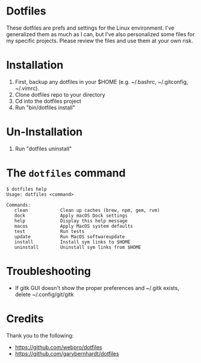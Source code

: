 Dotfiles
===================
These dotfiles are prefs and settings for the Linux environment. I've generalized them as much as I can, but I've also personalized some files for my specific projects. Please review the files and use them at your own risk.

Installation
===================
  1. First, backup any dotfiles in your $HOME (e.g. ~/.bashrc, ~/.gitconfig, ~/.vimrc).
  1. Clone dotfiles repo to your directory
  1. Cd into the dotfiles project
  1. Run "bin/dotfiles install"

Un-Installation
===================
  1. Run "dotfiles uninstall"

The `dotfiles` command
===================

    $ dotfiles help
    Usage: dotfiles <command>

    Commands:
       clean            Clean up caches (brew, npm, gem, rvm)
       dock             Apply macOS Dock settings
       help             Display this help message
       macos            Apply MacOS system defaults
       test             Run tests
       update           Run MacOS softwareupdate
       install          Install sym links to $HOME
       uninstall        Uninstall sym links from $HOME

Troubleshooting
===================
  - If gitk GUI doesn't show the proper preferences and ~/.gitk exists, delete ~/.config/git/gitk

Credits
===================
Thank you to the following:
  - https://github.com/webpro/dotfiles
  - https://github.com/garybernhardt/dotfiles
